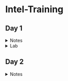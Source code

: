 # **Intel-Training** 
## **Day 1**
<details><summary> Notes </summary>

### **Notes- Fundamentals of VLSI Design and overview of Sand-to-Silicon**

   
   <details><summary> FPGA VS ASIC </summary>

   #### **These are different VLSI Design styles:**

* Field programming gate array (FPGA) design
* Standard cell based design -----  ASIC
* Full custom design -------------  ASIC

   #### **FPGA VS ASIC**
* **FPGA** - is a multipurpose microchip you can reprogram for multiple applications
* **ASIC** - is designed for a specific application 


|                   |     FPGA      |   ASIC      |
|  -------------    | ------------- | ----------- |
|  Time to Market   |     Fast      |    Slow     |
|    Design Flow    |    Simple     |  Complex    |
|    Unit Cost      |     High      |    Low      |
|    Performance    |    Medium     |    High     |
| Power Consumption |     High      |    Low      |
|     Unit Size     |    Medium     |    Low      |
  
   </details>

   <details><summary> Moore's Law </summary> 

   #### **Moore's Law**
* **Moore's Law** - Number of transistors on a microchip doubles every two years. We can expect the speed and capability of our computers to increase every two years but we will pay less for them.

   </details>

   <details><summary> Full custom design vs semi custom design </summary> 

   #### **Full custom design vs semi custom design**

|                Full custom design                    |                                      Semi custom design                                     |
|  ------------------------------------------------    | ------------------------------------------------------------------------------------------- |
| All mask layers are customised in full custom design | It uses pre-designed logic cell (AND gates, OR gate, multiplexers) known as standard cells |
|         Design time and complexity is higher         |                             Design time and complexity is lower                             |
|                 higher performance                   |                                       low performance                                       |
|                      low cost                        |                                         high cost                                           | 
|       less dependency on existing technology         |                       complete dependency on existing technology                            | 
|   entire design is made without use of any library   |                  design is completed with the use of multiple library                       | 

   </details>

   <details><summary> VLSI </summary> 

   #### **VLSI**
   ##### **What is VLSI technology?**
* **Very-large-scale integration (VLSI)** is the process of creating an integrated circuit (IC) by combining millions or billions of transistors into a single chip
* VLSI is a successor to large-scale integration (LSI), medium-scale integration (MSI) and small-scale integration (SSI) technologies   

##### **What is VLSI mainly used for?** 
* VLSI is mainly used to design electronic components like microprocessors and memory chips
   
   </details>

   </details>

<details><summary> Lab </summary>

### **Lab**

   <details><summary> Assignment - Semiconductor Devices </summary>
 
   #### **Assignment - Semiconductor Devices**

   </details>
   </details>


## **Day 2**
<details><summary> Notes </summary>

### **Notes- Analog VLSI Design Flow and CMOS Fabrication Process**

   <details><summary> CMOS Fabrication Process </summary>

   #### **CMOS Fabrication Process**
   ##### **Process Steps:**
   1. wafer formation (sand-to-silicon)
   2. Photolithography
   3. Well and Channel Formation
   4. Silicon Dioxide 
   5. Isolation 
   6. Gate Oxide Creation 
   7. Gate and Source/Drain Formations
   8. Contacts and Metallization 
   9. Passivation
   10. Metrology
   
   ##### **Fabrication Process**
   
